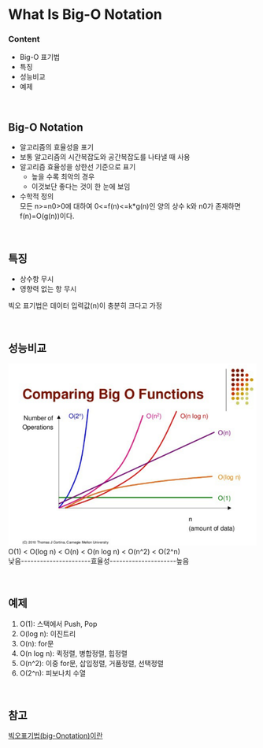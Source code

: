 # What Is Big-O Notation
### Content
- Big-O 표기법
- 특징
- 성능비교
- 예제

<br/>

## Big-O Notation
- 알고리즘의 효율성을 표기
- 보통 알고리즘의 시간복잡도와 공간복잡도를 나타낼 때 사용
- 알고리즘 효율성을 상한선 기준으로 표기
    - 높을 수록 최악의 경우
    - 이것보단 좋다는 것이 한 눈에 보임
- 수학적 정의   
    모든 n>=n0>0에 대하여 0<=f(n)<=k*g(n)인 양의 상수 k와 n0가 존재하면 f(n)=O(g(n))이다.

<br/>

## 특징
- 상수항 무시   
- 영향력 없는 항 무시   

빅오 표기법은 데이터 입력값(n)이 충분히 크다고 가정

<br/>

## 성능비교
![bigO](./Img/bigO.png)   
O(1) < O(log n) < O(n) < O(n log n) < O(n^2) < O(2^n)      
낮음----------------------효율성---------------------높음   

<br/>

## 예제
1. O(1): 스택에서 Push, Pop
2. O(log n): 이진트리
3. O(n): for문
4. O(n log n): 퀵정렬, 병합정렬, 힙정렬
5. O(n^2): 이중 for문, 삽입정렬, 거품정렬, 선택정렬
6. O(2^n): 피보나치 수열

<br/>

## 참고
[빅오표기법(big-Onotation)이란](https://noahlogs.tistory.com/27)